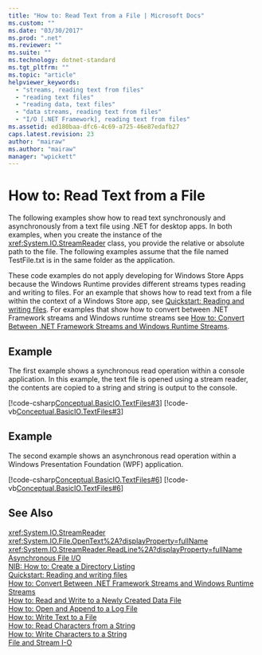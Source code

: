 ```yaml
---
title: "How to: Read Text from a File | Microsoft Docs"
ms.custom: ""
ms.date: "03/30/2017"
ms.prod: ".net"
ms.reviewer: ""
ms.suite: ""
ms.technology: dotnet-standard
ms.tgt_pltfrm: ""
ms.topic: "article"
helpviewer_keywords: 
  - "streams, reading text from files"
  - "reading text files"
  - "reading data, text files"
  - "data streams, reading text from files"
  - "I/O [.NET Framework], reading text from files"
ms.assetid: ed180baa-dfc6-4c69-a725-46e87edafb27
caps.latest.revision: 23
author: "mairaw"
ms.author: "mairaw"
manager: "wpickett"
---
```

# How to: Read Text from a File
The following examples show how to read text synchronously and asynchronously from a text file using .NET for desktop apps. In both examples, when you create the instance of the <xref:System.IO.StreamReader> class, you provide the relative or absolute path to the file. The following examples assume that the file named TestFile.txt is in the same folder as the application.  
  
 These code examples do not apply developing for Windows Store Apps because the Windows Runtime provides different streams types reading and writing to files. For an example that shows how to read text from a file within the context of a Windows Store app, see [Quickstart: Reading and writing files](http://msdn.microsoft.com/library/windows/apps/hh758325.aspx). For examples that show how to convert between .NET Framework streams and Windows runtime streams see [How to: Convert Between .NET Framework Streams and Windows Runtime Streams](../../../docs/standard/io/how-to-convert-between-dotnet-streams-and-winrt-streams.md).  
  
## Example  
 The first example shows a synchronous read operation within a console application. In this example, the text file is opened using a stream reader, the contents are copied to a string and string is output to the console.  
  
 [!code-csharp[Conceptual.BasicIO.TextFiles#3](../../../samples/snippets/csharp/VS_Snippets_CLR/conceptual.basicio.textfiles/cs/source3.cs#3)]
 [!code-vb[Conceptual.BasicIO.TextFiles#3](../../../samples/snippets/visualbasic/VS_Snippets_CLR/conceptual.basicio.textfiles/vb/source3.vb#3)]  
  
## Example  
 The second example shows an asynchronous read operation within a Windows Presentation Foundation (WPF) application.  
  
 [!code-csharp[Conceptual.BasicIO.TextFiles#6](../../../samples/snippets/csharp/VS_Snippets_CLR/conceptual.basicio.textfiles/cs/source6.cs#6)]
 [!code-vb[Conceptual.BasicIO.TextFiles#6](../../../samples/snippets/visualbasic/VS_Snippets_CLR/conceptual.basicio.textfiles/vb/source6.vb#6)]  
  
## See Also  
 <xref:System.IO.StreamReader>   
 <xref:System.IO.File.OpenText%2A?displayProperty=fullName>   
 <xref:System.IO.StreamReader.ReadLine%2A?displayProperty=fullName>   
 [Asynchronous File I/O](../../../docs/standard/io/asynchronous-file-i-o.md)   
 [NIB: How to: Create a Directory Listing](http://msdn.microsoft.com/en-us/4d2772b1-b991-4532-a8a6-6ef733277e69)   
 [Quickstart: Reading and writing files](http://msdn.microsoft.com/library/windows/apps/hh758325.aspx)   
 [How to: Convert Between .NET Framework Streams and Windows Runtime Streams](../../../docs/standard/io/how-to-convert-between-dotnet-streams-and-winrt-streams.md)   
 [How to: Read and Write to a Newly Created Data File](../../../docs/standard/io/how-to-read-and-write-to-a-newly-created-data-file.md)   
 [How to: Open and Append to a Log File](../../../docs/standard/io/how-to-open-and-append-to-a-log-file.md)   
 [How to: Write Text to a File](../../../docs/standard/io/how-to-write-text-to-a-file.md)   
 [How to: Read Characters from a String](../../../docs/standard/io/how-to-read-characters-from-a-string.md)   
 [How to: Write Characters to a String](../../../docs/standard/io/how-to-write-characters-to-a-string.md)   
 [File and Stream I-O](../../../docs/standard/io/index.md)
